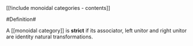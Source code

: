 <div class="rightHandSide toc">
[[!include monoidal categories - contents]]
</div>

#Definition#

A [[monoidal category]] is **strict** if its associator, left unitor and right unitor are identity natural transformations.


